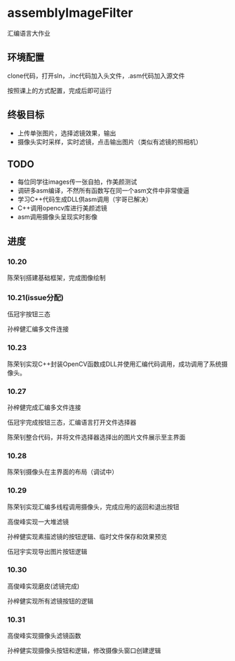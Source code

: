 # assemblyImageFilter
汇编语言大作业

## 环境配置
clone代码，打开sln，.inc代码加入头文件，.asm代码加入源文件

按照课上的方式配置，完成后即可运行

## 终极目标
+ 上传单张图片，选择滤镜效果，输出
+ 摄像头实时采样，实时滤镜，点击输出图片（类似有滤镜的照相机）

## TODO
+ 每位同学往images传一张自拍，作美颜测试
+ 调研多asm编译，不然所有函数写在同一个asm文件中非常傻逼
+ 学习C++代码生成DLL供asm调用（宇哥已解决）
+ C++调用opencv库进行美颜滤镜
+ asm调用摄像头呈现实时影像


## 进度
### 10.20
陈荣钊搭建基础框架，完成图像绘制

### 10.21(issue分配)
伍冠宇按钮三态

孙梓健汇编多文件连接

### 10.23
陈荣钊实现C++封装OpenCV函数成DLL并使用汇编代码调用，成功调用了系统摄像头。

### 10.27
孙梓健完成汇编多文件连接

伍冠宇完成按钮三态，汇编语言打开文件选择器

陈荣钊整合代码，并将文件选择器选择出的图片文件展示至主界面

### 10.28
陈荣钊摄像头在主界面的布局（调试中）

### 10.29
陈荣钊实现汇编多线程调用摄像头，完成应用的返回和退出按钮

高俊峰实现一大堆滤镜

孙梓健实现素描滤镜的按钮逻辑、临时文件保存和效果预览

伍冠宇实现导出图片按钮逻辑

### 10.30
高俊峰实现磨皮(滤镜完成)

孙梓健实现所有滤镜按钮的逻辑

### 10.31
高俊峰实现摄像头滤镜函数

孙梓健实现摄像头按钮和逻辑，修改摄像头窗口创建逻辑
